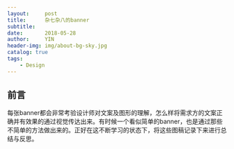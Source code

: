 ```yaml
---
layout:     post
title:      杂七杂八的banner
subtitle:   
date:       2018-05-28
author:     YIN
header-img: img/about-bg-sky.jpg
catalog: true
tags:
    - Design
---
```


## 前言
每张banner都会非常考验设计师对文案及图形的理解，怎么样将需求方的文案正确并有效果的通过视觉传达出来。有时候一个看似简单的banner，也是通过那些不简单的方法做出来的。正好在这不断学习的状态下，将这些图稿记录下来进行总结与反思。


